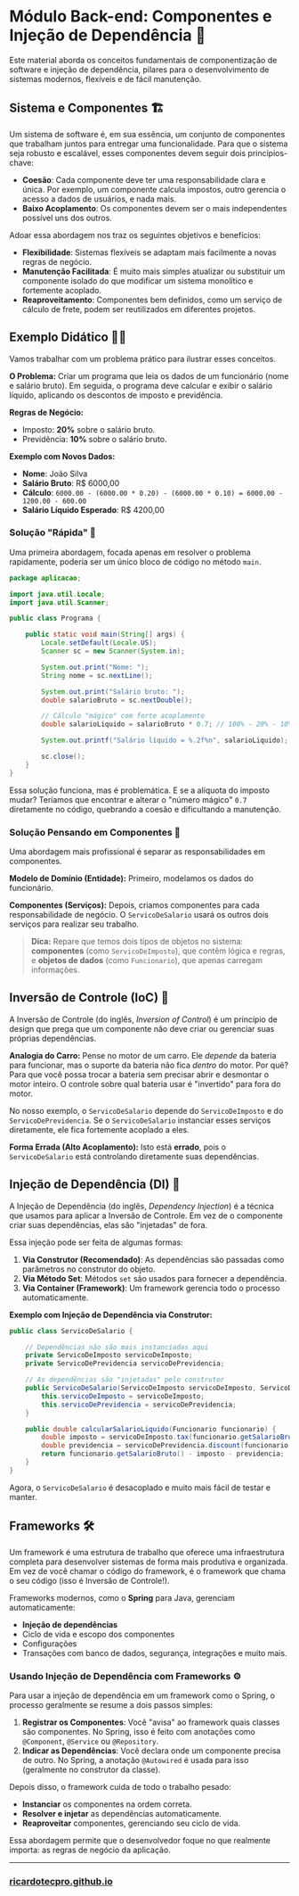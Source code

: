 # Módulo Back-end: Componentes e Injeção de Dependência 🧩

Este material aborda os conceitos fundamentais de componentização de software e injeção de dependência, pilares para o desenvolvimento de sistemas modernos, flexíveis e de fácil manutenção.

## Sistema e Componentes 🏗️

Um sistema de software é, em sua essência, um conjunto de componentes que trabalham juntos para entregar uma funcionalidade. Para que o sistema seja robusto e escalável, esses componentes devem seguir dois princípios-chave:

  - **Coesão**: Cada componente deve ter uma responsabilidade clara e única. Por exemplo, um componente calcula impostos, outro gerencia o acesso a dados de usuários, e nada mais.
  - **Baixo Acoplamento**: Os componentes devem ser o mais independentes possível uns dos outros.

Adoar essa abordagem nos traz os seguintes objetivos e benefícios:

  - **Flexibilidade**: Sistemas flexíveis se adaptam mais facilmente a novas regras de negócio.
  - **Manutenção Facilitada**: É muito mais simples atualizar ou substituir um componente isolado do que modificar um sistema monolítico e fortemente acoplado.
  - **Reaproveitamento**: Componentes bem definidos, como um serviço de cálculo de frete, podem ser reutilizados em diferentes projetos.

## Exemplo Didático 🧑‍🏫

Vamos trabalhar com um problema prático para ilustrar esses conceitos.

**O Problema:** Criar um programa que leia os dados de um funcionário (nome e salário bruto). Em seguida, o programa deve calcular e exibir o salário líquido, aplicando os descontos de imposto e previdência.

**Regras de Negócio:**

  - Imposto: **20%** sobre o salário bruto.
  - Previdência: **10%** sobre o salário bruto.

**Exemplo com Novos Dados:**

  - **Nome**: João Silva
  - **Salário Bruto**: R$ 6000,00
  - **Cálculo**: `6000.00 - (6000.00 * 0.20) - (6000.00 * 0.10) = 6000.00 - 1200.00 - 600.00`
  - **Salário Líquido Esperado**: R$ 4200,00

### Solução "Rápida" 💨

Uma primeira abordagem, focada apenas em resolver o problema rapidamente, poderia ser um único bloco de código no método `main`.

```java
package aplicacao;

import java.util.Locale;
import java.util.Scanner;

public class Programa {

    public static void main(String[] args) {
        Locale.setDefault(Locale.US);
        Scanner sc = new Scanner(System.in);

        System.out.print("Nome: ");
        String nome = sc.nextLine();

        System.out.print("Salário bruto: ");
        double salarioBruto = sc.nextDouble();

        // Cálculo "mágico" com forte acoplamento
        double salarioLiquido = salarioBruto * 0.7; // 100% - 20% - 10% = 70%

        System.out.printf("Salário líquido = %.2f%n", salarioLiquido);

        sc.close();
    }
}
```

Essa solução funciona, mas é problemática. E se a alíquota do imposto mudar? Teríamos que encontrar e alterar o "número mágico" `0.7` diretamente no código, quebrando a coesão e dificultando a manutenção.

### Solução Pensando em Componentes 🧩

Uma abordagem mais profissional é separar as responsabilidades em componentes.

**Modelo de Domínio (Entidade):**
Primeiro, modelamos os dados do funcionário.

**Componentes (Serviços):**
Depois, criamos componentes para cada responsabilidade de negócio. O `ServicoDeSalario` usará os outros dois serviços para realizar seu trabalho.

> **Dica:** Repare que temos dois tipos de objetos no sistema: **componentes** (como `ServicoDeImposto`), que contêm lógica e regras, e **objetos de dados** (como `Funcionario`), que apenas carregam informações.

## Inversão de Controle (IoC) 🔄

A Inversão de Controle (do inglês, *Inversion of Control*) é um princípio de design que prega que um componente não deve criar ou gerenciar suas próprias dependências.

**Analogia do Carro:**
Pense no motor de um carro. Ele *depende* da bateria para funcionar, mas o suporte da bateria não fica *dentro* do motor. Por quê? Para que você possa trocar a bateria sem precisar abrir e desmontar o motor inteiro. O controle sobre qual bateria usar é "invertido" para fora do motor.

No nosso exemplo, o `ServicoDeSalario` depende do `ServicoDeImposto` e do `ServicoDePrevidencia`. Se o `ServicoDeSalario` instanciar esses serviços diretamente, ele fica fortemente acoplado a eles.

**Forma Errada (Alto Acoplamento):**
Isto está **errado**, pois o `ServicoDeSalario` está controlando diretamente suas dependências.

## Injeção de Dependência (DI) 💉

A Injeção de Dependência (do inglês, *Dependency Injection*) é a técnica que usamos para aplicar a Inversão de Controle. Em vez de o componente criar suas dependências, elas são "injetadas" de fora.

Essa injeção pode ser feita de algumas formas:

1.  **Via Construtor (Recomendado)**: As dependências são passadas como parâmetros no construtor do objeto.
2.  **Via Método Set**: Métodos `set` são usados para fornecer a dependência.
3.  **Via Container (Framework)**: Um framework gerencia todo o processo automaticamente.

**Exemplo com Injeção de Dependência via Construtor:**

```java
public class ServicoDeSalario {

    // Dependências não são mais instanciadas aqui
    private ServicoDeImposto servicoDeImposto;
    private ServicoDePrevidencia servicoDePrevidencia;

    // As dependências são "injetadas" pelo construtor
    public ServicoDeSalario(ServicoDeImposto servicoDeImposto, ServicoDePrevidencia servicoDePrevidencia) {
        this.servicoDeImposto = servicoDeImposto;
        this.servicoDePrevidencia = servicoDePrevidencia;
    }

    public double calcularSalarioLiquido(Funcionario funcionario) {
        double imposto = servicoDeImposto.tax(funcionario.getSalarioBruto());
        double previdencia = servicoDePrevidencia.discount(funcionario.getSalarioBruto());
        return funcionario.getSalarioBruto() - imposto - previdencia;
    }
}
```

Agora, o `ServicoDeSalario` é desacoplado e muito mais fácil de testar e manter.

## Frameworks 🛠️

Um framework é uma estrutura de trabalho que oferece uma infraestrutura completa para desenvolver sistemas de forma mais produtiva e organizada. Em vez de você chamar o código do framework, é o framework que chama o seu código (isso é Inversão de Controle\!).

Frameworks modernos, como o **Spring** para Java, gerenciam automaticamente:

  - **Injeção de dependências**
  - Ciclo de vida e escopo dos componentes
  - Configurações
  - Transações com banco de dados, segurança, integrações e muito mais.

### Usando Injeção de Dependência com Frameworks ⚙️

Para usar a injeção de dependência em um framework como o Spring, o processo geralmente se resume a dois passos simples:

1.  **Registrar os Componentes**: Você "avisa" ao framework quais classes são componentes. No Spring, isso é feito com anotações como `@Component`, `@Service` ou `@Repository`.
2.  **Indicar as Dependências**: Você declara onde um componente precisa de outro. No Spring, a anotação `@Autowired` é usada para isso (geralmente no construtor da classe).

Depois disso, o framework cuida de todo o trabalho pesado:

  - **Instanciar** os componentes na ordem correta.
  - **Resolver e injetar** as dependências automaticamente.
  - **Reaproveitar** componentes, gerenciando seu ciclo de vida.

Essa abordagem permite que o desenvolvedor foque no que realmente importa: as regras de negócio da aplicação.

---

### [ricardotecpro.github.io](https://ricardotecpro.github.io/)
